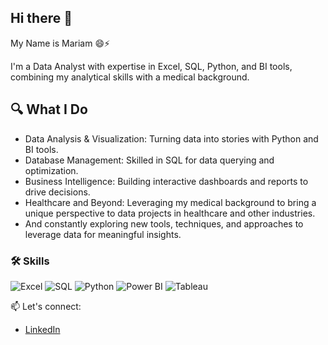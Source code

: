 ## Hi there 👋
My Name is Mariam 😄⚡

I'm a Data Analyst with expertise in Excel, SQL, Python, and BI tools, combining my analytical skills with a medical background.


## 🔍 What I Do
- Data Analysis & Visualization: Turning data into stories with Python and BI tools.
- Database Management: Skilled in SQL for data querying and optimization.
- Business Intelligence: Building interactive dashboards and reports to drive decisions.
- Healthcare and Beyond: Leveraging my medical background to bring a unique perspective to data projects in healthcare and other industries.
- And constantly exploring new tools, techniques, and approaches to leverage data for meaningful insights.

### 🛠️ Skills
![Excel](https://img.shields.io/badge/Excel-217346?style=for-the-badge&logo=microsoft-excel&logoColor=white)
![SQL](https://img.shields.io/badge/SQL-005C84?style=for-the-badge&logo=postgresql&logoColor=white)
![Python](https://img.shields.io/badge/Python-3776AB?style=for-the-badge&logo=python&logoColor=white)
![Power BI](https://img.shields.io/badge/Power%20BI-F2C811?style=for-the-badge&logo=power-bi&logoColor=black)
![Tableau](https://img.shields.io/badge/Tableau-E97627?style=for-the-badge&logo=tableau&logoColor=white)

📫 Let's connect:
- [LinkedIn](https://www.linkedin.com/in/mariam-ayman-1a3547215/)

